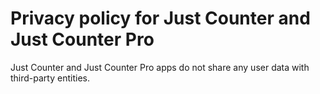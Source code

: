 # Privacy policy for Just Counter and Just Counter Pro

Just Counter and Just Counter Pro apps do not share any user data with third-party entities.
